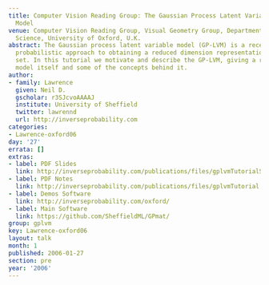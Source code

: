 ```yaml
---
title: Computer Vision Reading Group: The Gaussian Process Latent Variable
  Model
venue: Computer Vision Reading Group, Visual Geometry Group, Department of Engineering
  Science, University of Oxford, U.K.
abstract: The Gaussian process latent variable model (GP-LVM) is a recently proposed
  probabilistic approach to obtaining a reduced dimension representation of a data
  set. In this tutorial we motivate and describe the GP-LVM, giving a review of the
  model itself and some of the concepts behind it.
author:
- family: Lawrence
  given: Neil D.
  gscholar: r3SJcvoAAAAJ
  institute: University of Sheffield
  twitter: lawrennd
  url: http://inverseprobability.com
categories:
- Lawrence-oxford06
day: '27'
errata: []
extras:
- label: PDF Slides
  link: http://inverseprobability.com/publications/files/gplvmTutorialSlides.pdf
- label: PDF Notes
  link: http://inverseprobability.com/publications/files/gplvmTutorial.pdf
- label: Demos Software
  link: http://inverseprobability.com/oxford/
- label: Main Software
  link: https://github.com/SheffieldML/GPmat/
group: gplvm
key: Lawrence-oxford06
layout: talk
month: 1
published: 2006-01-27
section: pre
year: '2006'
---
```

